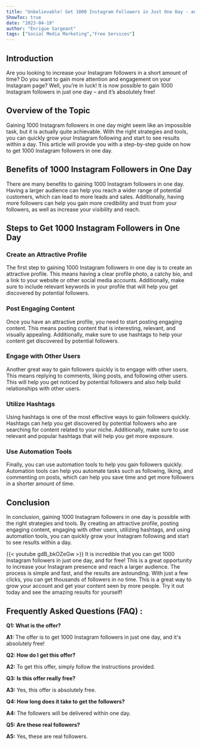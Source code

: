 ```yaml
---
title: "Unbelievable! Get 1000 Instagram Followers in Just One Day - and It's Absolutely Free!"
ShowToc: true 
date: "2023-04-19"
author: "Enrique Sargeant" 
tags: ["Social Media Marketing","Free Services"]
---
```

## Introduction 
Are you looking to increase your Instagram followers in a short amount of time? Do you want to gain more attention and engagement on your Instagram page? Well, you’re in luck! It is now possible to gain 1000 Instagram followers in just one day – and it’s absolutely free! 

## Overview of the Topic
Gaining 1000 Instagram followers in one day might seem like an impossible task, but it is actually quite achievable. With the right strategies and tools, you can quickly grow your Instagram following and start to see results within a day. This article will provide you with a step-by-step guide on how to get 1000 Instagram followers in one day. 

## Benefits of 1000 Instagram Followers in One Day
There are many benefits to gaining 1000 Instagram followers in one day. Having a larger audience can help you reach a wider range of potential customers, which can lead to more leads and sales. Additionally, having more followers can help you gain more credibility and trust from your followers, as well as increase your visibility and reach. 

## Steps to Get 1000 Instagram Followers in One Day 

### Create an Attractive Profile 
The first step to gaining 1000 Instagram followers in one day is to create an attractive profile. This means having a clear profile photo, a catchy bio, and a link to your website or other social media accounts. Additionally, make sure to include relevant keywords in your profile that will help you get discovered by potential followers. 

### Post Engaging Content 
Once you have an attractive profile, you need to start posting engaging content. This means posting content that is interesting, relevant, and visually appealing. Additionally, make sure to use hashtags to help your content get discovered by potential followers. 

### Engage with Other Users 
Another great way to gain followers quickly is to engage with other users. This means replying to comments, liking posts, and following other users. This will help you get noticed by potential followers and also help build relationships with other users. 

### Utilize Hashtags 
Using hashtags is one of the most effective ways to gain followers quickly. Hashtags can help you get discovered by potential followers who are searching for content related to your niche. Additionally, make sure to use relevant and popular hashtags that will help you get more exposure. 

### Use Automation Tools 
Finally, you can use automation tools to help you gain followers quickly. Automation tools can help you automate tasks such as following, liking, and commenting on posts, which can help you save time and get more followers in a shorter amount of time. 

## Conclusion 
In conclusion, gaining 1000 Instagram followers in one day is possible with the right strategies and tools. By creating an attractive profile, posting engaging content, engaging with other users, utilizing hashtags, and using automation tools, you can quickly grow your Instagram following and start to see results within a day.

{{< youtube gdB_bkOZeGw >}} 
It is incredible that you can get 1000 Instagram followers in just one day, and for free! This is a great opportunity to increase your Instagram presence and reach a larger audience. The process is simple and fast, and the results are astounding. With just a few clicks, you can get thousands of followers in no time. This is a great way to grow your account and get your content seen by more people. Try it out today and see the amazing results for yourself!

## Frequently Asked Questions (FAQ) :
**Q1: What is the offer?**

**A1:** The offer is to get 1000 Instagram followers in just one day, and it's absolutely free!

**Q2: How do I get this offer?**

**A2:** To get this offer, simply follow the instructions provided.

**Q3: Is this offer really free?**

**A3:** Yes, this offer is absolutely free.

**Q4: How long does it take to get the followers?**

**A4:** The followers will be delivered within one day.

**Q5: Are these real followers?**

**A5:** Yes, these are real followers.


